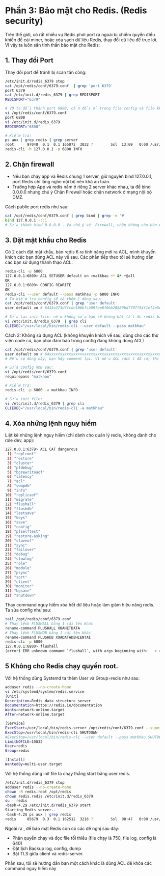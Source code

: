 # Phần 3: Bảo mật cho Redis. (Redis security)

Trên thế giới, có rất nhiều vụ Redis phơi port ra ngoài bị chiếm quyền điều khiển để cài miner, hoặc xóa sạch dữ liệu Redis, thay đổi dữ liệu để trục lợi. Vì vậy ta luôn sẵn tinh thần bảo mật cho Redis:

## 1. Thay đổi Port

Thay đổi port để tránh bị scan tấn công:

```bash
/etc/init.d/redis_6379 stop
cat /opt/redis/conf/6379.conf  | grep 'port 6379'
port 6379
cat /etc/init.d/redis_6379 | grep REDISPORT
REDISPORT="6379"

# VD ta đổi thành port 6800, cần đổi ở trong file config và file khởi động.
vi /opt/redis/conf/6379.conf 
port 6800
vi /etc/init.d/redis_6379
REDISPORT="6800"

# Kiểm tra:
ps aux | grep redis | grep server
root      97040  0.1  0.1 165072  3032 ?        Ssl  13:09   0:00 /usr/local/bin/redis-server 127.0.0.1:6800
redis-cli -h 127.0.0.1 -p 6800 INFO
```

## 2. Chặn firewall

- Nếu bạn chạy app và Redis chung 1 server, giữ nguyên bind 127.0.0.1, port Redis chỉ lắng nghe nội bộ nên khá an toàn.
- Trường hợp App và redis nằm ở riêng 2 server khác nhau, ta để bind 0.0.0.0 nhưng chú ý Chặn Firewall hoặc chặn network ở mạng nội bộ DMZ.

Cách public port redis như sau:

```bash
cat /opt/redis/conf/6379.conf | grep bind | grep -v '#'
bind 127.0.0.1 -::1
# Sửa thành bind 0.0.0.0 . Và chú ý về Firewall, chặn không cho bên ngoài tấn công.
```

## 3. Đặt mật khẩu cho Redis

Có 2 cách đặt mật khẩu, bản redis 6 ra tính năng mới ra ACL, mình khuyến khích các bạn dùng ACL này về sau. Các phần tiếp theo tôi sẽ hướng dẫn các bạn sử dụng thành thạo ACL.

```bash
redis-cli -p 6800
127.0.0.1:6800> ACL SETUSER default on >matkhau ~* &* +@all
OK
127.0.0.1:6800> CONFIG REWRITE
OK
redis-cli --user default --pass matkhau -p 6800 INFO
# Ta kiểm tra config sẽ có thêm 1 dòng sau:
cat /opt/redis/conf/6379.conf | grep 'user default'
user default on # 6445e373d7fcde106bfcb897ee8f0bb28589bd7797f54f1ef4e5d5447cfbd011 ~* &* +@all

# Sửa lại init file, nếu không sửa bạn sẽ không bật tắt đc redis bằng init/systemd:
vi /etc/init.d/redis_6379  | grep cli
CLIEXEC="/usr/local/bin/redis-cli --user default --pass matkhau"
```

Cách 2: Không sử dụng ACL (không khuyến khích về sau, dùng cho các thư viện code cũ, bạn phải đảm bảo trong config đang không dùng ACL)

```bash
cat /opt/redis/conf/6379.conf | grep 'user default'
user default on # 64xxxxxxxxxxxxxxxxxxxxxxxxxxxxxxxxxxxxxxxxxxxxxxxxxxxxe5d5447cfbd011 ~* &* +@all
# Nếu có dòng này, bạn hãy comment lại. Vì nếu ACL cách 1 đã có, thì cách 2 ở dưới bị vô hiệu.

# Sửa config như sau: 
vi /opt/redis/conf/6379.conf
requirepass "matkhau"

# Kiểm tra:
redis-cli -p 6800 -a matkhau INFO

# Sửa init file: 
vi /etc/init.d/redis_6379 | grep cli
CLIEXEC="/usr/local/bin/redis-cli -a matkhau"
```

## 4. Xóa những lệnh nguy hiểm

Liệt kê những lệnh nguy hiểm (chỉ dành cho quản lý redis, không dành cho role dev, app):

```bash
127.0.0.1:6379> ACL CAT dangerous
 1) "replconf"
 2) "restore"
 3) "cluster"
 4) "pfdebug"
 5) "bgrewriteaof"
 6) "latency"
 7) "acl"
 8) "swapdb"
 9) "info"
10) "replicaof"
11) "migrate"
12) "flushall"
13) "flushdb"
14) "lastsave"
15) "keys"
16) "save"
17) "config"
18) "pfselftest"
19) "restore-asking"
20) "slaveof"
21) "sync"
22) "failover"
23) "debug"
24) "slowlog"
25) "role"
26) "module"
27) "psync"
28) "sort"
29) "client"
30) "monitor"
31) "bgsave"
32) "shutdown"
```

Thay command nguy hiểm xóa hết dữ liệu hoặc làm giảm hiệu năng redis. Ta sửa config như sau:

```bash
tail /opt/redis/conf/6379.conf
# Thay lệnh FLUSHALL bằng 1 cái tên khác
rename-command FLUSHALL XOAHETDATA
# Thay lệnh FLUSHDB bằng 1 cái tên khác
rename-command FLUSHDB XOADATADBHIENTAI
redis-cli -p 6800
127.0.0.1:6800> flushall
(error) ERR unknown command `flushall`, with args beginning with:   > # OK , đã xóa lệnh flushall
```

## 5 Không cho Redis chạy quyền root.

Với hệ thống dùng Systemd ta thêm User và Group=redis như sau:

```bash
adduser redis --no-create-home
vi /etc/systemd/system/redis.service
[Unit]
Description=Redis data structure server
Documentation=https://redis.io/documentation
Wants=network-online.target
After=network-online.target

[Service]
ExecStart=/usr/local/bin/redis-server /opt/redis/conf/6379.conf --supervised systemd --daemonize no
ExecStop=/usr/local/bin/redis-cli SHUTDOWN
#ExecStop=/usr/local/bin/redis-cli --user default --pass matkhau SHUTDOWN
LimitNOFILE=10032
User=redis
Group=redis

[Install]
WantedBy=multi-user.target
```

Với hệ thống dùng init file ta chạy thẳng start bằng user redis.

```bash
/etc/init.d/redis_6379 stop
adduser redis --no-create-home
chown -R redis.root /opt/redis
chown redis.redis /etc/init.d/redis_6379
su - redis
-bash-4.2$ /etc/init.d/redis_6379 start
Starting Redis server..
-bash-4.2$ ps aux | grep redis
redis     85679  0.3  0.1 162512  3216 ?        Ssl  08:47   0:00 /usr/local/bin/redis-server 0.0.0.0:6379
```

Ngoài ra , để bảo mật Redis còn có các đề nghị sau đây:

- Phân quyền chạy và đọc file tối thiểu (file chạy là 750, file log, config là 640)
- Đặt lịch Backup log, config, dump
- Bật TLS giữa client và redis-server.

Phần sau, tôi sẽ hướng dẫn bạn một cách khác là dùng ACL để khóa các command nguy hiểm này